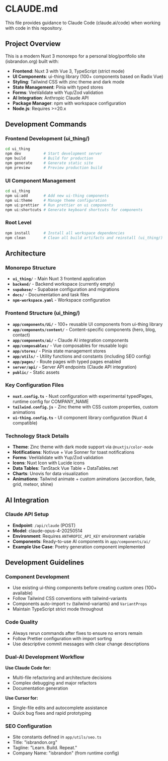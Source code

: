# CLAUDE.md

This file provides guidance to Claude Code (claude.ai/code) when working with code in this repository.

## Project Overview

This is a modern Nuxt 3 monorepo for a personal blog/portfolio site (isbrandon.org) built with:
- **Frontend**: Nuxt 3 with Vue 3, TypeScript (strict mode)
- **UI Components**: ui-thing library (100+ components based on Radix Vue)
- **Styling**: Tailwind CSS with zinc theme and dark mode
- **State Management**: Pinia with typed stores
- **Forms**: VeeValidate with Yup/Zod validation
- **AI Integration**: Anthropic Claude API
- **Package Manager**: npm with workspace configuration
- **Node.js**: Requires >=20.x

## Development Commands

### Frontend Development (ui_thing/)
```bash
cd ui_thing
npm dev          # Start development server
npm build        # Build for production
npm generate     # Generate static site
npm preview      # Preview production build
```

### UI Component Management
```bash
cd ui_thing
npm ui:add       # Add new ui-thing components
npm ui:theme     # Manage theme configuration
npm ui:prettier  # Run prettier on ui components
npm ui:shortcuts # Generate keyboard shortcuts for components
```

### Root Level
```bash
npm install      # Install all workspace dependencies
npm clean        # Clean all build artifacts and reinstall (ui_thing/)
```

## Architecture

### Monorepo Structure
- **`ui_thing/`** - Main Nuxt 3 frontend application
- **`backend/`** - Backend workspace (currently empty)
- **`supabase/`** - Supabase configuration and migrations
- **`docs/`** - Documentation and task files
- **`npm-workspace.yaml`** - Workspace configuration

### Frontend Structure (ui_thing/)
- **`app/components/Ui/`** - 100+ reusable UI components from ui-thing library
- **`app/components/content/`** - Content-specific components (hero, blog, contact)
- **`app/components/ai/`** - Claude AI integration components
- **`app/composables/`** - Vue composables for reusable logic
- **`app/stores/`** - Pinia state management stores
- **`app/utils/`** - Utility functions and constants (including SEO config)
- **`app/pages/`** - Route pages with typed pages enabled
- **`server/api/`** - Server API endpoints (Claude API integration)
- **`public/`** - Static assets

### Key Configuration Files
- **`nuxt.config.ts`** - Nuxt configuration with experimental typedPages, runtime config for COMPANY_NAME
- **`tailwind.config.js`** - Zinc theme with CSS custom properties, custom animations
- **`ui-thing.config.ts`** - UI component library configuration (Nuxt 4 compatible)

### Technology Stack Details
- **Theme**: Zinc theme with dark mode support via `@nuxtjs/color-mode`
- **Notifications**: Notivue + Vue Sonner for toast notifications
- **Forms**: VeeValidate with Yup/Zod validation
- **Icons**: Nuxt Icon with Lucide icons
- **Data Tables**: TanStack Vue Table + DataTables.net
- **Charts**: Unovis for data visualization
- **Animations**: Tailwind animate + custom animations (accordion, fade, grid, meteor, shine)

## AI Integration

### Claude API Setup
- **Endpoint**: `/api/claude` (POST)
- **Model**: claude-opus-4-20250514
- **Environment**: Requires `ANTHROPIC_API_KEY` environment variable
- **Components**: Ready-to-use AI components in `app/components/ai/`
- **Example Use Case**: Poetry generation component implemented

## Development Guidelines

### Component Development
- Use existing ui-thing components before creating custom ones (100+ available)
- Follow Tailwind CSS conventions with tailwind-variants
- Components auto-import `tv` (tailwind-variants) and `VariantProps`
- Maintain TypeScript strict mode throughout

### Code Quality
- Always rerun commands after fixes to ensure no errors remain
- Follow Prettier configuration with import sorting
- Use descriptive commit messages with clear change descriptions

### Dual-AI Development Workflow
**Use Claude Code for:**
- Multi-file refactoring and architecture decisions
- Complex debugging and major refactors
- Documentation generation

**Use Cursor for:**
- Single-file edits and autocomplete assistance
- Quick bug fixes and rapid prototyping

### SEO Configuration
- Site constants defined in `app/utils/seo.ts`
- Title: "isbrandon.org"
- Tagline: "Learn. Build. Repeat."
- Company Name: "isbrandon" (from runtime config)